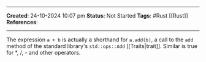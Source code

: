 _____
**Created**: 24-10-2024 10:07 pm
**Status**: Not Started
**Tags**: #Rust [[Rust]]
**References**: 
______

The expression `a + b` is actually a shorthand for `a.add(b)`, a call to the `add` method of the standard library's `std::ops::Add` [[Traits|trait]]. Similar is true for \*, /, \- and other operators.